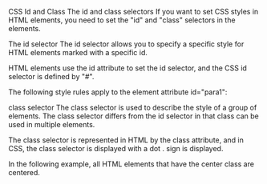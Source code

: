 CSS Id and Class
The id and class selectors
If you want to set CSS styles in HTML elements, you need to set the "id" and "class" selectors in the elements.

The id selector
The id selector allows you to specify a specific style for HTML elements marked with a specific id.

HTML elements use the id attribute to set the id selector, and the CSS id selector is defined by "#".

The following style rules apply to the element attribute id="para1":

class selector
The class selector is used to describe the style of a group of elements. The class selector differs from the id selector in that class can be used in multiple elements.

The class selector is represented in HTML by the class attribute, and in CSS, the class selector is displayed with a dot . sign is displayed.

In the following example, all HTML elements that have the center class are centered.
